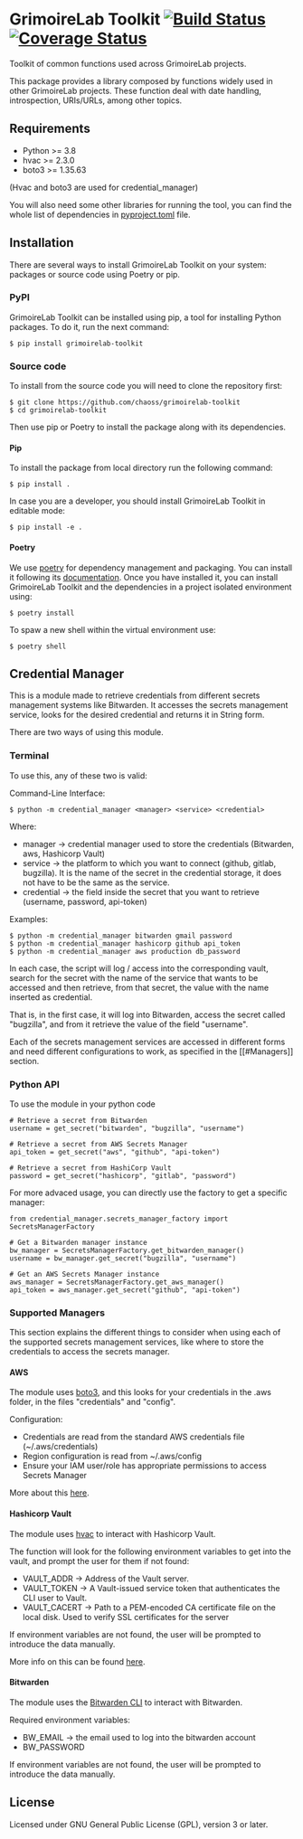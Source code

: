 # GrimoireLab Toolkit [![Build Status](https://github.com/chaoss/grimoirelab-toolkit/workflows/tests/badge.svg)](https://github.com/chaoss/grimoirelab-toolkit/actions?query=workflow:tests+branch:main+event:push) [![Coverage Status](https://img.shields.io/coveralls/chaoss/grimoirelab-toolkit.svg)](https://coveralls.io/r/chaoss/grimoirelab-toolkit?branch=main)

Toolkit of common functions used across GrimoireLab projects.

This package provides a library composed by functions widely used in other
GrimoireLab projects. These function deal with date handling, introspection,
URIs/URLs, among other topics.

## Requirements

 * Python >= 3.8
 * hvac >= 2.3.0
 * boto3 >= 1.35.63

(Hvac and boto3 are used for credential_manager)

You will also need some other libraries for running the tool, you can find the
whole list of dependencies in [pyproject.toml](pyproject.toml) file.

## Installation

There are several ways to install GrimoireLab Toolkit on your system: packages or source 
code using Poetry or pip.

### PyPI

GrimoireLab Toolkit can be installed using pip, a tool for installing Python packages. 
To do it, run the next command:
```
$ pip install grimoirelab-toolkit
```

### Source code

To install from the source code you will need to clone the repository first:
```
$ git clone https://github.com/chaoss/grimoirelab-toolkit
$ cd grimoirelab-toolkit
```

Then use pip or Poetry to install the package along with its dependencies.

#### Pip
To install the package from local directory run the following command:
```
$ pip install .
```
In case you are a developer, you should install GrimoireLab Toolkit in editable mode:
```
$ pip install -e .
```

#### Poetry
We use [poetry](https://python-poetry.org/) for dependency management and 
packaging. You can install it following its [documentation](https://python-poetry.org/docs/#installation).
Once you have installed it, you can install GrimoireLab Toolkit and the dependencies in 
a project isolated environment using:
```
$ poetry install
```
To spaw a new shell within the virtual environment use:
```
$ poetry shell
```

## Credential Manager

This is a module made to retrieve credentials from different secrets management systems like Bitwarden.
It accesses the secrets management service, looks for the desired credential and returns it in String form.


There are two ways of using this module.


### Terminal

To use this, any of these two is valid:

Command-Line Interface:

```
$ python -m credential_manager <manager> <service> <credential>
```

Where:

- manager → credential manager used to store the credentials (Bitwarden, aws, Hashicorp Vault)
- service → the platform to which you want to connect (github, gitlab, bugzilla). It is the name of the secret in the credential storage, it does not have to be the same as the service.
- credential → the field inside the secret that you want to retrieve (username, password, api-token)

Examples:

```
$ python -m credential_manager bitwarden gmail password
$ python -m credential_manager hashicorp github api_token
$ python -m credential_manager aws production db_password
```

In each case, the script will log / access into the corresponding vault, search for the secret with the name of the service that wants to be accessed and then retrieve, from that secret, the value with the name inserted as credential.

That is, in the first case, it will log into Bitwarden, access the secret called "bugzilla", and from it retrieve the value of the field "username".

Each of the secrets management services are accessed in different forms and need different configurations to work, as specified in the [[#Managers]] section.


### Python API

To use the module in your python code


```
# Retrieve a secret from Bitwarden
username = get_secret("bitwarden", "bugzilla", "username")

# Retrieve a secret from AWS Secrets Manager
api_token = get_secret("aws", "github", "api-token")

# Retrieve a secret from HashiCorp Vault
password = get_secret("hashicorp", "gitlab", "password")
```

For more advaced usage, you can directly use the factory to get a specific manager:

```
from credential_manager.secrets_manager_factory import SecretsManagerFactory

# Get a Bitwarden manager instance
bw_manager = SecretsManagerFactory.get_bitwarden_manager()
username = bw_manager.get_secret("bugzilla", "username")

# Get an AWS Secrets Manager instance
aws_manager = SecretsManagerFactory.get_aws_manager()
api_token = aws_manager.get_secret("github", "api-token")

```

### Supported Managers


This section explains the different things to consider when using each of the supported secrets management services, like where to store the credentials to access the secrets manager.

#### AWS

The module uses [boto3](https://boto3.amazonaws.com/v1/documentation/api/latest/index.html), and this looks for your credentials in the .aws folder, in the files "credentials" and "config".

Configuration:

- Credentials are read from the standard AWS credentials file (~/.aws/credentials)
- Region configuration is read from ~/.aws/config
- Ensure your IAM user/role has appropriate permissions to access Secrets Manager

More about this [here](https://docs.aws.amazon.com/sdkref/latest/guide/file-location.html).

#### Hashicorp Vault

The module uses [hvac](https://hvac.readthedocs.io/en/stable/overview.html) to interact with Hashicorp Vault.

The function will look for the following environment variables to get into the vault, and prompt the user for them if not found:

- VAULT_ADDR  → Address of the Vault server.
- VAULT_TOKEN → A Vault-issued service token that authenticates the CLI user to Vault.
- VAULT_CACERT → Path to a PEM-encoded CA certificate file on the local disk. Used to verify SSL certificates for the server

If environment variables are not found, the user will be prompted to introduce the data manually.

More info on this can be found [here](https://developer.hashicorp.com/vault/docs/commands).

#### Bitwarden

The module uses the [Bitwarden CLI](https://bitwarden.com/help/cli/) to interact with Bitwarden.

Required environment variables:

- BW_EMAIL → the email used to log into the bitwarden account
- BW_PASSWORD

If environment variables are not found, the user will be prompted to introduce the data manually.

## License

Licensed under GNU General Public License (GPL), version 3 or later.
